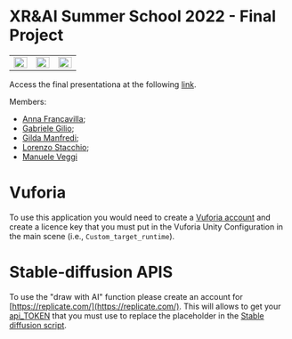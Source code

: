 # XR&AI Summer School 2022 - Final Project


<table align="center" style="border:none; border-collapse:collapse; cellspacing:0; cellpadding:0">
  <tr>
    <td width="30%" height="30%">
    <img width="100%" height="100%" align = "center" src="https://upload.wikimedia.org/wikipedia/commons/thumb/d/d0/Seal_of_the_University_of_Bologna.svg/640px-Seal_of_the_University_of_Bologna.svg.png" />
    </td>
    <td width="30%" height="30%">
        <img width="100%" height="100%" align = "center" src="https://www.xrsalento.it/wp-content/uploads/2022/04/XRAI_-300x218.jpg" />
    </td>
    <td width="30%" height="30%">
  <img width="100%" height="100%" align = "center" src="https://i2.wp.com/www.comincenter.it/wp-content/uploads/2014/09/LoGO-UNIVERSIT%C3%A0-nero.png?fit=360%2C366&ssl=1" />
    </td>
  </tr>
</table>

Access the final presentationa at the following [link](https://docs.google.com/presentation/d/1WPUDSNTqY13RodelfNKHUAUzqNNjF_fQU0Kf9gW7pB0/edit?usp=sharing).

Members:
- [Anna Francavilla](https://www.linkedin.com/in/anna-francavilla-52892368/);
- [Gabriele Gilio](http://graphics.unibas.it/www/ggilio/);
- [Gilda Manfredi](http://graphics.unibas.it/www/gmanfredi/);
- [Lorenzo Stacchio](https://lorenzo-stacchio.github.io/);
- [Manuele Veggi](https://www.linkedin.com/in/manuele-veggi/)


# Vuforia
To use this application you would need to create a [Vuforia account](https://library.vuforia.com/getting-started/getting-started-vuforia-engine-unity#vuforia-engine-setup) and create a licence key that you must put in the Vuforia Unity Configuration in the main scene (i.e., ```Custom_target_runtime```).


# Stable-diffusion APIS

To use the "draw with AI" function please create an account for [https://replicate.com/](https://replicate.com/). This will allows to get your [api_TOKEN](https://replicate.com/account) that you must use to replace the placeholder in the [Stable diffusion script](https://github.com/lorenzo-stacchio/XR_AI_PROJECT2022/blob/14ecaa63ede49a0e53bc0eaf2d7dbf03cee9f283/unity/Assets/Scripts/Stable_diffusion.cs#L27). 

